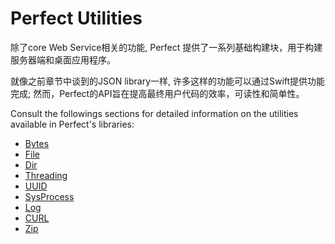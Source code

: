 # Perfect Utilities

除了core Web Service相关的功能, Perfect 提供了一系列基础构建块，用于构建服务器端和桌面应用程序。



就像之前章节中谈到的JSON library一样,  许多这样的功能可以通过Swift提供功能完成; 然而，Perfect的API旨在提高最终用户代码的效率，可读性和简单性。



Consult the followings sections for detailed information on the utilities available in Perfect's libraries:

- [Bytes](http://www.perfect.org/docs/bytes.html)
- [File](http://www.perfect.org/docs/file.html)
- [Dir](http://www.perfect.org/docs/dir.html)
- [Threading](http://www.perfect.org/docs/thread.html)
- [UUID](http://www.perfect.org/docs/UUID.html)
- [SysProcess](http://www.perfect.org/docs/sysProcess.html)
- [Log](http://www.perfect.org/docs/log.html)
- [CURL](http://www.perfect.org/docs/cURL.html)
- [Zip](http://www.perfect.org/docs/zip.html)

